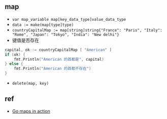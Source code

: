 ## map
+ `var map_variable map[key_data_type]value_data_type`
+ `data := make(map[type]type)`
+ `countryCapitalMap := map[string]string{"France": "Paris", "Italy": "Rome", "Japan": "Tokyo", "India": "New delhi"}`
+  键值是否存在
```go
capital, ok := countryCapitalMap [ "American" ]
if (ok) {
    fmt.Println("American 的首都是", capital)
} else {
    fmt.Println("American 的首都不存在")
}
```
+ `delete(map, key)`


## ref
+ [Go maps in action](https://blog.golang.org/maps)